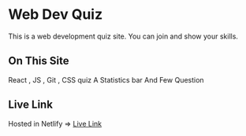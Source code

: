 # Web Dev Quiz

 This is a web development quiz site. You can join and show your skills.
## On This Site
React , JS , Git , CSS quiz
A Statistics bar
And Few Question
## Live Link
Hosted in Netlify => [Live Link](https://basic-web-dev-quiz.netlify.app/)
